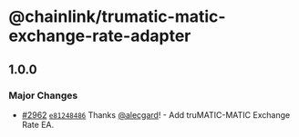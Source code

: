 # @chainlink/trumatic-matic-exchange-rate-adapter

## 1.0.0

### Major Changes

- [#2962](https://github.com/smartcontractkit/external-adapters-js/pull/2962) [`e81248486`](https://github.com/smartcontractkit/external-adapters-js/commit/e8124848677e5649271d50e8a32816a4b8b4386b) Thanks [@alecgard](https://github.com/alecgard)! - Add truMATIC-MATIC Exchange Rate EA.

